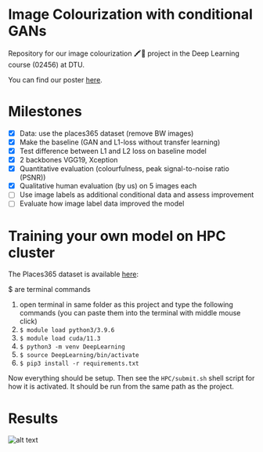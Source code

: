 # Image Colourization with conditional GANs
Repository for our image colourization 🖍🎨 project in the Deep Learning course (02456) at DTU. 

You can find our poster [here](poster/02456_Deep_Learning_Image_Colourization.pdf).

# Milestones
- [x] Data: use the places365 dataset (remove BW images)
- [x] Make the baseline (GAN and L1-loss without transfer learning)
- [x] Test difference between L1 and L2 loss on baseline model
- [x] 2 backbones VGG19, Xception
- [x] Quantitative evaluation (colourfulness, peak signal-to-noise ratio (PSNR))
- [x] Qualitative human evaluation (by us) on 5 images each 
- [ ] Use image labels as additional conditional data and assess improvement
- [ ] Evaluate how image label data improved the model

# Training your own model on HPC cluster
The Places365 dataset is available [here](http://places2.csail.mit.edu/): 

$ are terminal commands
1. open terminal in same folder as this project and type the following commands (you can paste them into the terminal with middle mouse click)
2. ```$ module load python3/3.9.6```
3. ```$ module load cuda/11.3```
4. ```$ python3 -m venv DeepLearning```
5. ```$ source DeepLearning/bin/activate```
6. ```$ pip3 install -r requirements.txt```

Now everything should be setup. Then see the ```HPC/submit.sh``` shell script for how it is activated. It should be run from the same path as the project.

# Results
![alt text](figs/preds2.png)